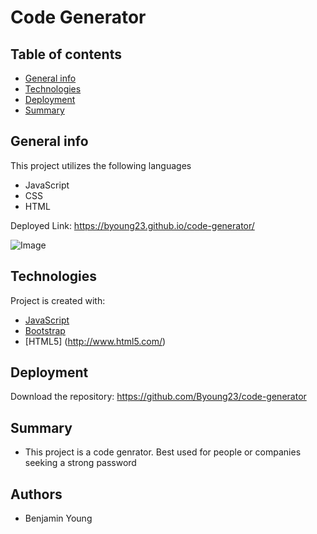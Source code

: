 
# Code Generator

## Table of contents

- [General info](#general-info)
- [Technologies](#Technologies)
- [Deployment](#Deployment)
- [Summary](#Summary)



## General info

This project utilizes the following languages
- JavaScript
- CSS
- HTML

Deployed Link: https://byoung23.github.io/code-generator/

![Image](file:///Users/benjamin/Desktop/uw-code-homework/code-generator/Password-Generator.png)

## Technologies

Project is created with:

- [JavaScript](https://www.javascript.com/)
- [Bootstrap](https://getbootstrap.com/)
- [HTML5] (http://www.html5.com/)


## Deployment

Download the repository:  https://github.com/Byoung23/code-generator


## Summary

- This project is a code genrator. Best used for people or companies seeking a strong password

## Authors

- Benjamin Young








